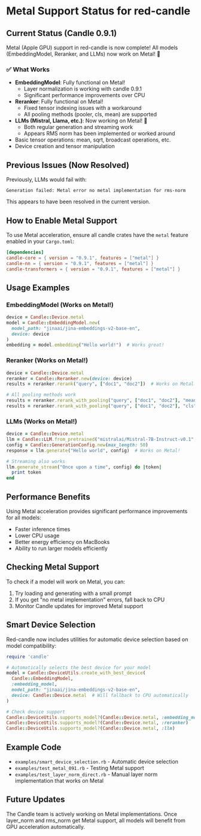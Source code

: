 # Metal Support Status for red-candle

## Current Status (Candle 0.9.1)

Metal (Apple GPU) support in red-candle is now complete! All models (EmbeddingModel, Reranker, and LLMs) now work on Metal! 🎉

### ✅ What Works
- **EmbeddingModel**: Fully functional on Metal!
  - Layer normalization is working with candle 0.9.1
  - Significant performance improvements over CPU
- **Reranker**: Fully functional on Metal!
  - Fixed tensor indexing issues with a workaround
  - All pooling methods (pooler, cls, mean) are supported
- **LLMs (Mistral, Llama, etc.)**: Now working on Metal! 🎉
  - Both regular generation and streaming work
  - Appears RMS norm has been implemented or worked around
- Basic tensor operations: mean, sqrt, broadcast operations, etc.
- Device creation and tensor manipulation

## Previous Issues (Now Resolved)

Previously, LLMs would fail with:
```
Generation failed: Metal error no metal implementation for rms-norm
```
This appears to have been resolved in the current version.

## How to Enable Metal Support

To use Metal acceleration, ensure all candle crates have the `metal` feature enabled in your `Cargo.toml`:

```toml
[dependencies]
candle-core = { version = "0.9.1", features = ["metal"] }
candle-nn = { version = "0.9.1", features = ["metal"] }
candle-transformers = { version = "0.9.1", features = ["metal"] }
```

## Usage Examples

### EmbeddingModel (Works on Metal!)
```ruby
device = Candle::Device.metal
model = Candle::EmbeddingModel.new(
  model_path: "jinaai/jina-embeddings-v2-base-en",
  device: device
)
embedding = model.embedding("Hello world!")  # Works great!
```

### Reranker (Works on Metal!)
```ruby
device = Candle::Device.metal
reranker = Candle::Reranker.new(device: device)
results = reranker.rerank("query", ["doc1", "doc2"])  # Works on Metal!

# All pooling methods work
results = reranker.rerank_with_pooling("query", ["doc1", "doc2"], "mean")
results = reranker.rerank_with_pooling("query", ["doc1", "doc2"], "cls")
```

### LLMs (Works on Metal!)
```ruby
device = Candle::Device.metal
llm = Candle::LLM.from_pretrained("mistralai/Mistral-7B-Instruct-v0.1", device)
config = Candle::GenerationConfig.new(max_length: 50)
response = llm.generate("Hello world", config)  # Works on Metal!

# Streaming also works
llm.generate_stream("Once upon a time", config) do |token|
  print token
end
```

## Performance Benefits

Using Metal acceleration provides significant performance improvements for all models:
- Faster inference times
- Lower CPU usage
- Better energy efficiency on MacBooks
- Ability to run larger models efficiently

## Checking Metal Support

To check if a model will work on Metal, you can:

1. Try loading and generating with a small prompt
2. If you get "no metal implementation" errors, fall back to CPU
3. Monitor Candle updates for improved Metal support

## Smart Device Selection

Red-candle now includes utilities for automatic device selection based on model compatibility:

```ruby
require 'candle'

# Automatically selects the best device for your model
model = Candle::DeviceUtils.create_with_best_device(
  Candle::EmbeddingModel,
  :embedding_model,
  model_path: "jinaai/jina-embeddings-v2-base-en",
  device: Candle::Device.metal  # Will fallback to CPU automatically
)

# Check device support
Candle::DeviceUtils.supports_model?(Candle::Device.metal, :embedding_model)  # => true
Candle::DeviceUtils.supports_model?(Candle::Device.metal, :reranker)         # => true
Candle::DeviceUtils.supports_model?(Candle::Device.metal, :llm)              # => true
```

## Example Code

- `examples/smart_device_selection.rb` - Automatic device selection
- `examples/test_metal_091.rb` - Testing Metal support
- `examples/test_layer_norm_direct.rb` - Manual layer norm implementation that works on Metal

## Future Updates

The Candle team is actively working on Metal implementations. Once layer_norm and rms_norm get Metal support, all models will benefit from GPU acceleration automatically.